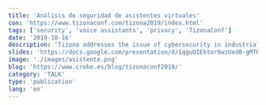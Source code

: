 ```yaml
---
title: 'Análisis de seguridad de asistentes virtuales'
con: 'https://www.tizonaconf.com/tizona2019/index.html'
tags: ['security', 'voice assistants', 'privacy', 'TizonaConf']
date: '2019-10-16'
description: 'Tizona addresses the issue of cybersecurity in industrial environments. Following my usual topics, I talked about smart assistants. Right now this kind of devices are not present in this kind of places, but it isn’t uncommon thinking about a near future where people are using this type of interfaces in order to manage complex tasks in the industry.'
slides: 'https://docs.google.com/presentation/d/1qguUIEktor6wzUed0-gMfRtfOTAUK1QzwtI2StDeZQU/edit?usp=sharing'
image: './images/asistente.png'
blog: 'https://www.croke.es/blog/tizonaconf2019/'
category: 'TALK'
type: 'publication'
lang: 'en'
---
```

